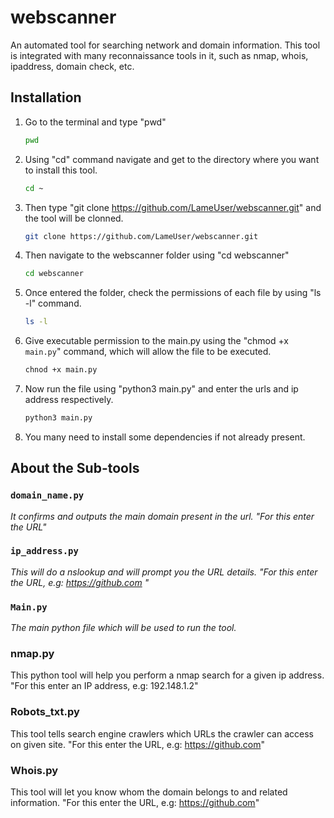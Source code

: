 # webscanner

An automated tool for searching network and domain information. This tool is integrated with many reconnaissance tools in it, such as nmap, whois, ipaddress, domain check, etc. 


## Installation

1. Go to the terminal and type "pwd"
   ```sh
   pwd
   ```

2. Using "cd" command navigate and get to the directory where you want to install this tool.
   ```sh
   cd ~ 
   ```

3. Then type "git clone https://github.com/LameUser/webscanner.git" and the tool will be clonned.
   ```sh
   git clone https://github.com/LameUser/webscanner.git
   ```

4. Then navigate to the webscanner folder using "cd webscanner"
   ```sh
   cd webscanner
   ```
   
6. Once entered the folder, check the permissions of each file by using "ls -l" command.
   ```sh
   ls -l
   ```

7. Give executable permission to the main.py using the "chmod +x `main.py`" command, which will allow the file to be executed.
   ```sh
   chnod +x main.py
   ```
   
8. Now run the file using "python3 main.py" and enter the urls and ip address respectively.
   ```sh
   python3 main.py
   ```
   
9. You many need to install some dependencies if not already present.




## About the Sub-tools

### `domain_name.py`

_It confirms and outputs the main domain present in the url.
"For this enter the URL"_

### `ip_address.py`

_This will do a nslookup and will prompt you the URL details.
"For this enter the URL, e.g: https://github.com "_

### `Main.py`

_The main python file which will be used to run the tool._

### nmap.py

This python tool will help you perform a nmap search for a given ip address.
"For this enter an IP address, e.g: 192.148.1.2"

### Robots_txt.py

This tool tells search engine crawlers which URLs the crawler can access on given site.
"For this enter the URL, e.g: https://github.com"

### Whois.py

This tool will let you know whom the domain belongs to and related information.
"For this enter the URL, e.g: https://github.com"
